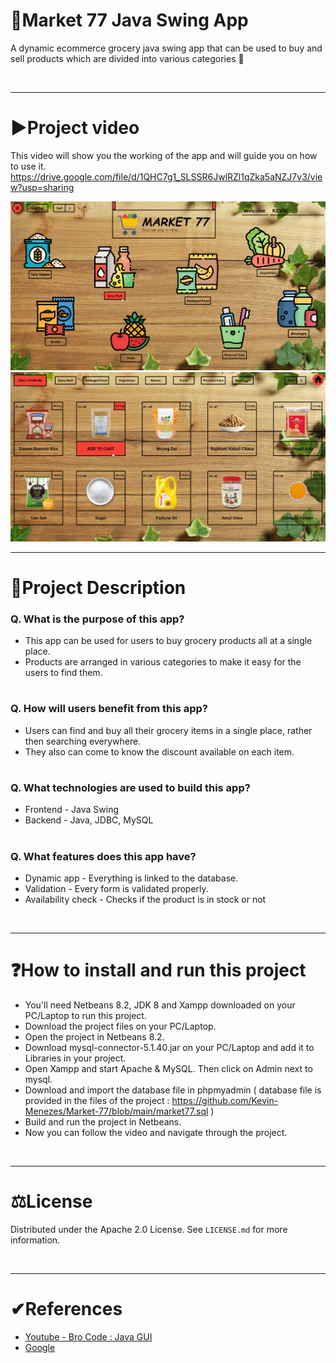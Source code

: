 # 🛒Market 77 Java Swing App

A dynamic ecommerce grocery java swing app that can be used to buy and sell products which are divided into various categories 🛒

<br/>
<hr>

# ▶Project video
This video will show you the working of the app and will guide you on how to use it.
https://drive.google.com/file/d/1QHC7g1_SLSSR6JwlRZl1qZka5aNZJ7v3/view?usp=sharing

<img alt="Home.java" src="https://github.com/Kevin-Menezes/Market-77/blob/main/HomePage.jpg">
<img alt="Daily Staples.java" src="https://github.com/Kevin-Menezes/Market-77/blob/main/DailyStaples.jpg">

<br/>
<hr>

# 📄Project Description
### Q. What is the purpose of this app?
- This app can be used for users to buy grocery products all at a single place.
- Products are arranged in various categories to make it easy for the users to find them.
#

### Q. How will users benefit from this app?
- Users can find and buy all their grocery items in a single place, rather then searching everywhere.
- They also can come to know the discount available on each item.
#

### Q. What technologies are used to build this app?
- Frontend - Java Swing
- Backend - Java, JDBC, MySQL
#

### Q. What features does this app have?
- Dynamic app - Everything is linked to the database.
- Validation - Every form is validated properly.
- Availability check - Checks if the product is in stock or not

<br/>
<hr>

# ❓How to install and run this project
- You'll need Netbeans 8.2, JDK 8 and Xampp downloaded on your PC/Laptop to run this project.
- Download the project files on your PC/Laptop.
- Open the project in Netbeans 8.2.
- Download mysql-connector-5.1.40.jar on your PC/Laptop and add it to Libraries in your project.
- Open Xampp and start Apache & MySQL. Then click on Admin next to mysql.
- Download and import the database file in phpmyadmin ( database file is provided in the files of the project : https://github.com/Kevin-Menezes/Market-77/blob/main/market77.sql )
- Build and run the project in Netbeans.
- Now you can follow the video and navigate through the project.

<br/>
<hr>

# ⚖License
Distributed under the Apache 2.0 License. See `LICENSE.md` for more information.

<br/>
<hr>

# ✔References
* [Youtube - Bro Code : Java GUI](https://www.youtube.com/watch?v=Kmgo00avvEw)
* [Google](https://www.google.com/)
